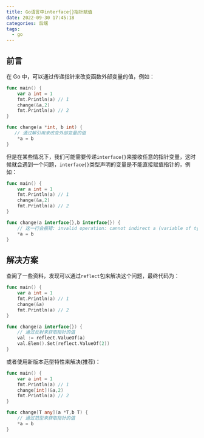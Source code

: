```yaml
---
title: Go语言中interface{}指针赋值
date: 2022-09-30 17:45:18
categories: 后端
tags:
  - go
---
```


## 前言

在 Go 中，可以通过传递指针来改变函数外部变量的值，例如：

```go
func main() {
    var a int = 1
    fmt.Println(a) // 1
    change(&a,2)
    fmt.Println(a) // 2
}

func change(a *int, b int) {
   // 通过解引用来改变外部变量的值
    *a = b
}
```

但是在某些情况下，我们可能需要传递`interface{}`来接收任意的指针变量，这时候就会遇到一个问题，`interface{}`类型声明的变量是不能直接赋值指针的，例如：

```go
func main() {
    var a int = 1
    fmt.Println(a) // 1
    change(&a,2)
    fmt.Println(a) // 2
}

func change(a interface{},b interface{}) {
    // 这一行会报错: invalid operation: cannot indirect a (variable of type interface{})
    *a = b
}
```

<!--more-->

## 解决方案

查阅了一些资料，发现可以通过`reflect`包来解决这个问题，最终代码为：

```go
func main() {
    var a int = 1
    fmt.Println(a) // 1
    change(&a)
    fmt.Println(a) // 2
}

func change(a interface{}) {
    // 通过反射来获取指针的值
    val := reflect.ValueOf(a)
    val.Elem().Set(reflect.ValueOf(2))
}
```

或者使用新版本范型特性来解决(推荐)：

```go
func main() {
    var a int = 1
    fmt.Println(a) // 1
    change[int](&a,2)
    fmt.Println(a) // 2
}

func change[T any](a *T,b T) {
    // 通过范型来获取指针的值
    *a = b
}
```
